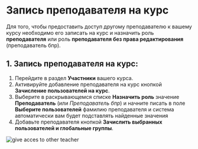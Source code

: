 # Запись преподавателя на курс

Для того, чтобы предоставить доступ другому преподавателю к вашему курсу необходимо его записать на курс и назначить роль **преподавателя** или роль **преподавателя без права редактирования** (преподаватель бпр).

## 1. **Запись преподавателя на курс**:
1. Перейдите в раздел **Участники** вашего курса.
2. Активируйте добавление преподавателя на курс кнопкой **Зачисление пользователей на курс**.
3. Выберите в раскрывающемся списке **Назначить роль** значение **Преподаватель** (или *Преподаватель бпр*) и начните писать в поле  **Выберите пользователей** фамилию преподавателя и система автоматически вам будет подставлять найденные значения
4. Добавьте преподавателя кнопкой **Зачислить выбранных пользователей и глобальные группы**.

![give acces to other teacher](give_access_teacher.gif)